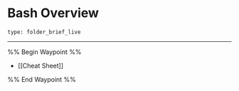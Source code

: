 # Bash Overview
 
```ccard
type: folder_brief_live
```
 
---

%% Begin Waypoint %%
- [[Cheat Sheet]]

%% End Waypoint %%